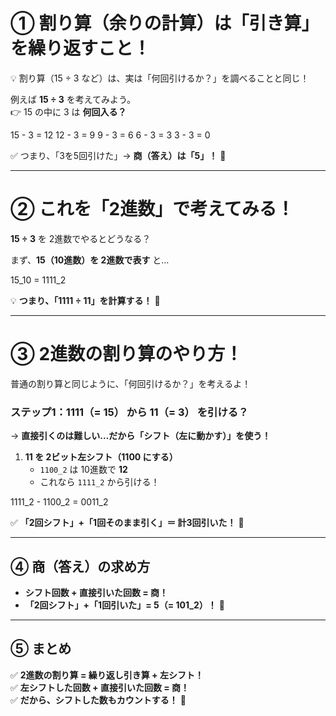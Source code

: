 # ① 割り算（余りの計算）は「引き算」を繰り返すこと！
💡 割り算（15 ÷ 3 など）は、実は「何回引けるか？」を調べることと同じ！

例えば **15 ÷ 3** を考えてみよう。  
👉 15 の中に 3 は **何回入る？**

15 - 3 = 12
12 - 3 = 9
9 - 3 = 6
6 - 3 = 3
3 - 3 = 0

✅ つまり、「3を5回引けた」→ **商（答え）は「5」！** 🎯  

---

# ② これを「2進数」で考えてみる！
**15 ÷ 3** を 2進数でやるとどうなる？  

まず、**15（10進数）を 2進数で表す** と…  

15_10 = 1111_2


💡 **つまり、「1111 ÷ 11」を計算する！** 🎯  

---

# ③ 2進数の割り算のやり方！
普通の割り算と同じように、「何回引けるか？」を考えるよ！  

### **ステップ1：1111（= 15） から 11（= 3） を引ける？**
→ **直接引くのは難しい…だから「シフト（左に動かす）」を使う！**  

1. **11 を 2ビット左シフト（1100 にする）**  
   - `1100_2` は 10進数で **12**  
   - これなら `1111_2` から引ける！  

1111_2 - 1100_2 = 0011_2

✅ **「2回シフト」+「1回そのまま引く」＝ 計3回引いた！** 🎯  

---

## ④ 商（答え）の求め方
- **シフト回数 + 直接引いた回数 = 商！**
- **「2回シフト」+「1回引いた」= 5（= 101_2）！** 🎉  

---

## ⑤ まとめ
✅ **2進数の割り算 = 繰り返し引き算 + 左シフト！**  
✅ **左シフトした回数 + 直接引いた回数 = 商！**  
✅ **だから、シフトした数もカウントする！** 🎯  
